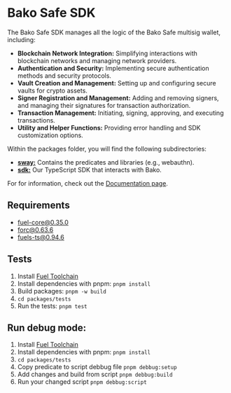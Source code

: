 # Bako Safe SDK

The Bako Safe SDK manages all the logic of the Bako Safe multisig wallet, including:

- **Blockchain Network Integration:** Simplifying interactions with blockchain networks and managing network providers.
- **Authentication and Security:** Implementing secure authentication methods and security protocols.
- **Vault Creation and Management:** Setting up and configuring secure vaults for crypto assets.
- **Signer Registration and Management:** Adding and removing signers, and managing their signatures for transaction authorization.
- **Transaction Management:** Initiating, signing, approving, and executing transactions.
- **Utility and Helper Functions:** Providing error handling and SDK customization options.

Within the packages folder, you will find the following subdirectories:

- **[sway:](https://github.com/Bako-Labs/bako-safe/tree/main/packages/sdk)** Contains the predicates and libraries (e.g., webauthn).
- **[sdk:](https://github.com/Bako-Labs/bako-safe/tree/main/packages/sdk)** Our TypeScript SDK that interacts with Bako.

For for information, check out the [Documentation page](https://doc-safe.bako.global/).

## Requirements

- fuel-core@0.35.0
- forc@0.63.6
- fuels-ts@0.94.6

## Tests

1. Install [Fuel Toolchain](https://docs.fuel.network/guides/installation/)
2. Install dependencies with pnpm: `pnpm install`
3. Build packages: `pnpm -w build`
4. `cd packages/tests`
5. Run the tests: `pnpm test`

## Run debug mode:

1. Install [Fuel Toolchain](https://docs.fuel.network/guides/installation/)
2. Install dependencies with pnpm: `pnpm install`
3. `cd packages/tests`
4. Copy predicate to script debbug file `pnpm debbug:setup`
5. Add changes and build from script `pnpm debbug:build`
6. Run your changed script `pnpm debbug:script`
